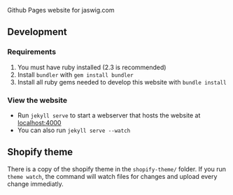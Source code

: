 Github Pages website for jaswig.com

## Development

### Requirements

1. You must have ruby installed (2.3 is recommended)
1. Install `bundler` with `gem install bundler`
1. Install all ruby gems needed to develop this website with `bundle install`

### View the website

* Run `jekyll serve` to start a webserver that hosts the website at [localhost:4000](http://localhost:4000)
* You can also run `jekyll serve --watch`

## Shopify theme

There is a copy of the shopify theme in the `shopify-theme/` folder.
If you run `theme watch`, the command will watch files for changes and upload every change immediatly.
